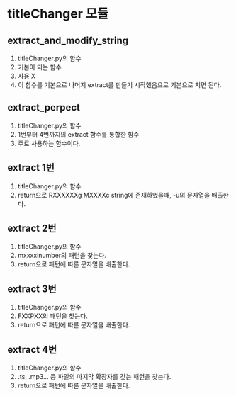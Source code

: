 # titleChanger 모듈

## extract_and_modify_string
1. titleChanger.py의 함수 
2. 기본이 되는 함수 
3. 사용 X 
4. 이 함수를 기본으로 나머지 extract를 만들기 시작했음으로 기본으로 치면 된다.

## extract_perpect 
1. titleChanger.py의 함수 
2. 1번부터 4번까지의 extract 함수를 통합한 함수 
3. 주로 사용하는 함수이다. 

## extract 1번 
1. titleChanger.py의 함수
2. return으로 RXXXXXXg MXXXXc string에 존재하였을때, -u의 문자열을 배출한다.

## extract 2번 
1. titleChanger.py의 함수 
2. mxxxxlnumber의 패턴을 찾는다. 
3. return으로 패턴에 따른 문자열을 배출한다.

## extract 3번 
1. titleChanger.py의 함수 
2. FXXPXX의 패턴을 찾는다.
3. return으로 패턴에 따른 문자열을 배출한다.

## extract 4번
1. titleChanger.py의 함수 
2. .ts, .mp3... 등 파일의 마지막 확장자를 갖는 패턴을 찾는다. 
3. return으로 패턴에 따른 문자열을 배출한다. 